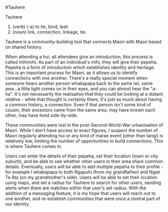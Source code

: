 #Tauhere

Tauhere
1. (verb) (-a) to tie, bind, lash
2. (noun) link, connection, linkage, tie.

Tauhere is a community-building tool that connects Maori with Maori based on shared history.

When attending a hui, all attendees give an introduction; this process is called mihimihi. As part of an individual's mihi, they will give their pepeha. Pepeha is a form of introduction which establishes identity and heritage. This is an important process for Maori, as it allows us to identify connections with one another. There's a really special moment when someone hears another person whakapapa back to the same iwi, same awa...a little light comes on in their eyes, and you can almost hear the "a-ha". It's not necessarily the realisation that they could be looking at a distant relative - while that thought is certainly there, it's just as much about having a common history, a connection. Even if that person isn't some kind of cousin, their ancestors came from the same area, may have known each other, may have lived side-by-side. 

These communities were lost in the post-Second-World-War urbanisation of Maori. While I don't have access to exact figures, I suspect the number of Maori regularly attending hui or any kind of marae event (other than tangi) is relatively low, limiting the number of opportunities to build connections. This is where Tauhere comes in. 

Users can enter the details of their pepeha, set their location (town or city suburb), and be able to see whether other users in their area share common details. Eventually, users will be able to add multiple pepeha to their profile - for example I whakapapa to both Ngapuhi (from my grandfather) and Ngati Te Ata (on my grandmother's side). Users will be able to set their location using maps, and set a radius for Tauhere to search for other users, sending alerts when there are matches within that user's set radius. With the addition of a messaging feature, it is my hope that users will reach out to one another, and re-establish communities that were once a central part of our identity.